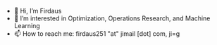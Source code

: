 - 👋 Hi, I’m Firdaus
- 👀 I’m interested in Optimization, Operations Research, and Machine Learning
- 📫 How to reach me: firdaus251 "at" jimail [dot] com, ji=g

<!---
mdzalfirdausi/mdzalfirdausi is a ✨ special ✨ repository because its `README.md` (this file) appears on your GitHub profile.
You can click the Preview link to take a look at your changes.
--->
